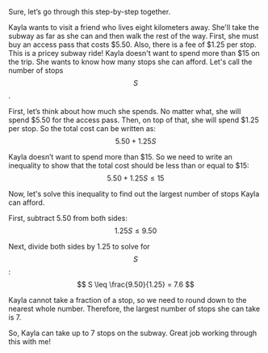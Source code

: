 Sure, let’s go through this step-by-step together. 

Kayla wants to visit a friend who lives eight kilometers away. She'll take the subway as far as she can and then walk the rest of the way. First, she must buy an access pass that costs $5.50. Also, there is a fee of $1.25 per stop. This is a pricey subway ride! Kayla doesn't want to spend more than $15 on the trip. She wants to know how many stops she can afford. Let's call the number of stops $$S$$.

First, let’s think about how much she spends. No matter what, she will spend $5.50 for the access pass. Then, on top of that, she will spend $1.25 per stop. So the total cost can be written as:
$$ 5.50 + 1.25S $$

Kayla doesn’t want to spend more than $15. So we need to write an inequality to show that the total cost should be less than or equal to $15:
$$ 5.50 + 1.25S \leq 15 $$

Now, let's solve this inequality to find out the largest number of stops Kayla can afford.

First, subtract 5.50 from both sides:
$$ 1.25S \leq 9.50 $$

Next, divide both sides by 1.25 to solve for $$S$$:
$$ S \leq \frac{9.50}{1.25} = 7.6 $$

Kayla cannot take a fraction of a stop, so we need to round down to the nearest whole number. Therefore, the largest number of stops she can take is 7.

So, Kayla can take up to 7 stops on the subway. Great job working through this with me!